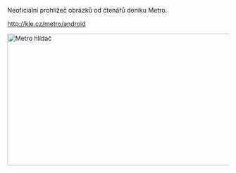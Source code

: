 Neoficiální prohlížeč obrázků od čtenářů deníku Metro.

http://kle.cz/metro/android

<a href="http://kle.cz/metro/android">
  <img src="http://kle.cz/metro/metro.png" width="600" height="300" alt="Metro hlídač" />
</a>
